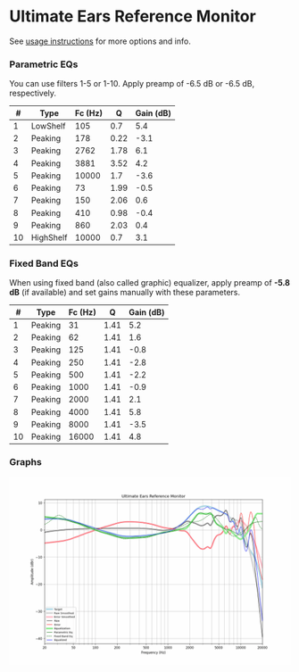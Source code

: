 # Ultimate Ears Reference Monitor
See [usage instructions](https://github.com/jaakkopasanen/AutoEq#usage) for more options and info.

### Parametric EQs
You can use filters 1-5 or 1-10. Apply preamp of -6.5 dB or -6.5 dB, respectively.

|   # | Type      |   Fc (Hz) |    Q |   Gain (dB) |
|-----|-----------|-----------|------|-------------|
|   1 | LowShelf  |       105 | 0.7  |         5.4 |
|   2 | Peaking   |       178 | 0.22 |        -3.1 |
|   3 | Peaking   |      2762 | 1.78 |         6.1 |
|   4 | Peaking   |      3881 | 3.52 |         4.2 |
|   5 | Peaking   |     10000 | 1.7  |        -3.6 |
|   6 | Peaking   |        73 | 1.99 |        -0.5 |
|   7 | Peaking   |       150 | 2.06 |         0.6 |
|   8 | Peaking   |       410 | 0.98 |        -0.4 |
|   9 | Peaking   |       860 | 2.03 |         0.4 |
|  10 | HighShelf |     10000 | 0.7  |         3.1 |

### Fixed Band EQs
When using fixed band (also called graphic) equalizer, apply preamp of **-5.8 dB** (if available) and set gains manually with these parameters.

|   # | Type    |   Fc (Hz) |    Q |   Gain (dB) |
|-----|---------|-----------|------|-------------|
|   1 | Peaking |        31 | 1.41 |         5.2 |
|   2 | Peaking |        62 | 1.41 |         1.6 |
|   3 | Peaking |       125 | 1.41 |        -0.8 |
|   4 | Peaking |       250 | 1.41 |        -2.8 |
|   5 | Peaking |       500 | 1.41 |        -2.2 |
|   6 | Peaking |      1000 | 1.41 |        -0.9 |
|   7 | Peaking |      2000 | 1.41 |         2.1 |
|   8 | Peaking |      4000 | 1.41 |         5.8 |
|   9 | Peaking |      8000 | 1.41 |        -3.5 |
|  10 | Peaking |     16000 | 1.41 |         4.8 |

### Graphs
![](./Ultimate%20Ears%20Reference%20Monitor.png)
